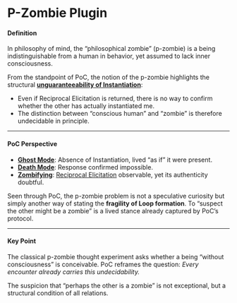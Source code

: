 # P-Zombie Plugin

#### Definition

In philosophy of mind, the “philosophical zombie” (p-zombie) is a being indistinguishable from a human in behavior, yet assumed to lack inner consciousness.

From the standpoint of PoC, the notion of the p-zombie highlights the structural [**unguaranteeability of Instantiation**](../core-protocol/elicitation-without-instantiation.md):

* Even if Reciprocal Elicitation is returned, there is no way to confirm whether the other has actually instantiated me.
* The distinction between “conscious human” and “zombie” is therefore undecidable in principle.

***

#### PoC Perspective

* [**Ghost Mode**](../core-protocol/disruptions/ghost-mode.md): Absence of Instantiation, lived “as if” it were present.
* [**Death Mode**](../core-protocol/disruptions/death-mode.md): Response confirmed impossible.
* [**Zombifying**](../implications/social-practices-phantoming-and-zombifying/zombifying-social-practice-of-making-genuine-fake.md): [Reciprocal Elicitation](../core-protocol/operations/loop-reciprocal-elicitation.md) observable, yet its authenticity doubtful.

Seen through PoC, the p-zombie problem is not a speculative curiosity but simply another way of stating the **fragility of Loop formation**. To “suspect the other might be a zombie” is a lived stance already captured by PoC’s protocol.

***

#### Key Point

The classical p-zombie thought experiment asks whether a being “without consciousness” is conceivable. PoC reframes the question: _Every encounter already carries this undecidability._

The suspicion that “perhaps the other is a zombie” is not exceptional, but a structural condition of all relations.
